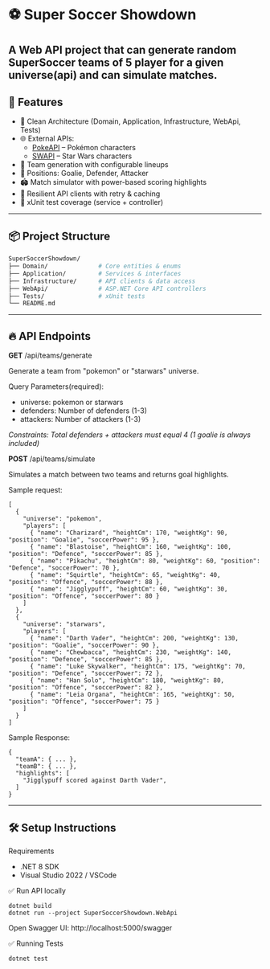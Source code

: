 # ⚽ Super Soccer Showdown

A Web API project that can generate random SuperSoccer teams of 5 player for a given universe(api) and can simulate matches.
---

## 🚀 Features

- 🧠 Clean Architecture (Domain, Application, Infrastructure, WebApi, Tests)
- 🌐 External APIs:
  - [PokeAPI](https://pokeapi.co) – Pokémon characters
  - [SWAPI](https://swapi.dev) – Star Wars characters
- 🔧 Team generation with configurable lineups
- 🤖 Positions: Goalie, Defender, Attacker
- 🏟️ Match simulator with power-based scoring highlights
- 🔁 Resilient API clients with retry & caching
- 🧪 xUnit test coverage (service + controller)

---

## 📦 Project Structure

```bash
SuperSoccerShowdown/
├── Domain/              # Core entities & enums
├── Application/         # Services & interfaces
├── Infrastructure/      # API clients & data access
├── WebApi/              # ASP.NET Core API controllers
├── Tests/               # xUnit tests
└── README.md
```
----
## 🔥 API Endpoints

**GET** /api/teams/generate

Generate a team from "pokemon" or "starwars" universe.

Query Parameters(required):
- universe: pokemon or starwars
- defenders: Number of defenders (1-3)
- attackers: Number of attackers (1-3)

_Constraints: Total defenders + attackers must equal 4 (1 goalie is always included)_

**POST** /api/teams/simulate

Simulates a match between two teams and returns goal highlights.

Sample request:
```
[
  {
    "universe": "pokemon",
    "players": [
      { "name": "Charizard", "heightCm": 170, "weightKg": 90, "position": "Goalie", "soccerPower": 95 },
      { "name": "Blastoise", "heightCm": 160, "weightKg": 100, "position": "Defence", "soccerPower": 85 },
      { "name": "Pikachu", "heightCm": 80, "weightKg": 60, "position": "Defence", "soccerPower": 70 },
      { "name": "Squirtle", "heightCm": 65, "weightKg": 40, "position": "Offence", "soccerPower": 88 },
      { "name": "Jigglypuff", "heightCm": 60, "weightKg": 30, "position": "Offence", "soccerPower": 80 }
    ]
  },
  {
    "universe": "starwars",
    "players": [
      { "name": "Darth Vader", "heightCm": 200, "weightKg": 130, "position": "Goalie", "soccerPower": 90 },
      { "name": "Chewbacca", "heightCm": 230, "weightKg": 140, "position": "Defence", "soccerPower": 85 },
      { "name": "Luke Skywalker", "heightCm": 175, "weightKg": 70, "position": "Defence", "soccerPower": 72 },
      { "name": "Han Solo", "heightCm": 180, "weightKg": 80, "position": "Offence", "soccerPower": 82 },
      { "name": "Leia Organa", "heightCm": 165, "weightKg": 50, "position": "Offence", "soccerPower": 75 }
    ]
  }
]

```
Sample Response:

```
{
  "teamA": { ... },
  "teamB": { ... },
  "highlights": [
    "Jigglypuff scored against Darth Vader",
  ]
}
```
---
## 🛠️ Setup Instructions
Requirements
- .NET 8 SDK
- Visual Studio 2022 / VSCode

✅ Run API locally
```
dotnet build
dotnet run --project SuperSoccerShowdown.WebApi
```
Open Swagger UI:
http://localhost:5000/swagger

✅ Running Tests
```
dotnet test
```
